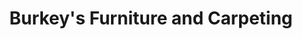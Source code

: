 ---
title: "Burkey's Furniture and Carpeting"
url: /lavale/burkeys-furniture-and-carpeting/
shop: Möbel
---